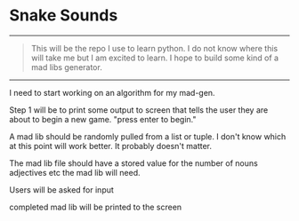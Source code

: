 # __Snake Sounds__
___
>This will be the repo I use to learn python.
I do not know where this will take me but I am excited to learn.
I hope to build some kind of a mad libs generator.
___


I need to start working on an algorithm for my mad-gen.

Step 1 will be to print some output to screen that tells the user they
are about to begin a new game. "press enter to begin."

A mad lib should be randomly pulled from a
list or tuple. I don't know which at this point will work better.
It probably doesn't matter.

The mad lib file should have a stored value for the number of nouns
adjectives etc the mad lib will need.

Users will be asked for input

completed mad lib will be printed to the screen
